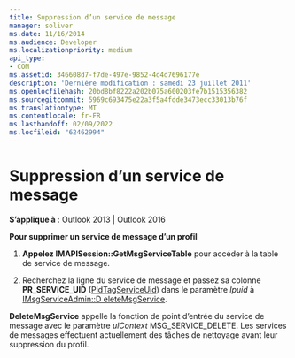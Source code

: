 ```yaml
---
title: Suppression d’un service de message
manager: soliver
ms.date: 11/16/2014
ms.audience: Developer
ms.localizationpriority: medium
api_type:
- COM
ms.assetid: 346608d7-f7de-497e-9852-4d4d7696177e
description: 'Derniére modification : samedi 23 juillet 2011'
ms.openlocfilehash: 20bd8bf8222a202b075a600203fe7b1515356382
ms.sourcegitcommit: 5969c693475e22a3f5a4fdde3473ecc33013b76f
ms.translationtype: MT
ms.contentlocale: fr-FR
ms.lasthandoff: 02/09/2022
ms.locfileid: "62462994"
---
```

# <a name="deleting-a-message-service"></a>Suppression d’un service de message

  
  
**S’applique à** : Outlook 2013 | Outlook 2016 
  
 **Pour supprimer un service de message d’un profil**
  
1. **Appelez IMAPISession::GetMsgServiceTable** pour accéder à la table de service de message. 
    
2. Recherchez la ligne du service de message et passez sa colonne **PR_SERVICE_UID** ([PidTagServiceUid](pidtagserviceuid-canonical-property.md)) dans le paramètre _lpuid_ à [IMsgServiceAdmin::D eleteMsgService](imsgserviceadmin-deletemsgservice.md). 
    
 **DeleteMsgService** appelle la fonction de point d’entrée du service de message avec le paramètre  _ulContext_ MSG_SERVICE_DELETE. Les services de messages effectuent actuellement des tâches de nettoyage avant leur suppression du profil. 
  

